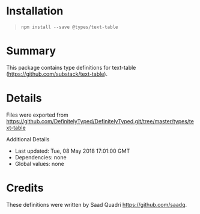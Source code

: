 # Installation
> `npm install --save @types/text-table`

# Summary
This package contains type definitions for text-table (https://github.com/substack/text-table).

# Details
Files were exported from https://github.com/DefinitelyTyped/DefinitelyTyped.git/tree/master/types/text-table

Additional Details
 * Last updated: Tue, 08 May 2018 17:01:00 GMT
 * Dependencies: none
 * Global values: none

# Credits
These definitions were written by Saad Quadri <https://github.com/saadq>.
